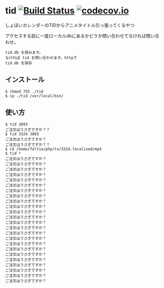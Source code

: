 # tid [![Build Status](https://travis-ci.org/katakk/tid.svg?branch=master)](https://travis-ci.org/katakk/tid) [![codecov.io](https://codecov.io/github/katakk/tid/coverage.svg?branch=master)](https://codecov.io/github/katakk/tid?branch=master)

しょぼいカレンダーのTIDからアニメタイトル引っ張ってくるやつ

アクセスする前に一度ローカルdbにあるかどうか問い合わせてなければ問い合わせ。

    tid.db を読みます。
    なければ tid を問い合わせます。httpで
    tid.db を保存
    
   
## インストール

    $ chmod 755 ./tid 
    $ cp ./tid /usr/local/bin/
    
       
## 使い方

    $ tid 3893
    ご注文はうさぎですか？？
    $ tid 3324 3893
    ご注文はうさぎですか？
    ご注文はうさぎですか？？
    $ cd /home/foltia/php/tv/3324.localized/mp4
    $ tid *
    ご注文はうさぎですか？
    ご注文はうさぎですか？
    ご注文はうさぎですか？
    ご注文はうさぎですか？
    ご注文はうさぎですか？
    ご注文はうさぎですか？
    ご注文はうさぎですか？
    ご注文はうさぎですか？
    ご注文はうさぎですか？
    ご注文はうさぎですか？
    ご注文はうさぎですか？
    ご注文はうさぎですか？
    ご注文はうさぎですか？
    ご注文はうさぎですか？
    ご注文はうさぎですか？
    ご注文はうさぎですか？
    ご注文はうさぎですか？
    ご注文はうさぎですか？
    ご注文はうさぎですか？
    ご注文はうさぎですか？
    ご注文はうさぎですか？
    ご注文はうさぎですか？
    ご注文はうさぎですか？
    ご注文はうさぎですか？
